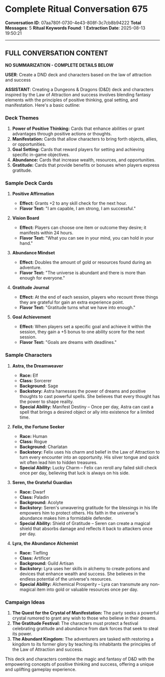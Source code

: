 # Complete Ritual Conversation 675

**Conversation ID**: 07aa780f-0730-4e43-808f-3c7cb8b94222
**Total Messages**: 5
**Ritual Keywords Found**: 1
**Extraction Date**: 2025-08-13 19:50:21

---

## FULL CONVERSATION CONTENT

**NO SUMMARIZATION - COMPLETE DETAILS BELOW**

**USER**: Create a DND deck and characters based on the law of attraction and success

**ASSISTANT**: Creating a Dungeons & Dragons (D&D) deck and characters inspired by the Law of Attraction and success involves blending fantasy elements with the principles of positive thinking, goal setting, and manifestation. Here's a basic outline:

### Deck Themes
1. **Power of Positive Thinking:** Cards that enhance abilities or grant advantages through positive actions or thoughts.
2. **Manifestation:** Cards that allow characters to bring forth objects, allies, or opportunities.
3. **Goal Setting:** Cards that reward players for setting and achieving specific in-game objectives.
4. **Abundance:** Cards that increase wealth, resources, and opportunities.
5. **Gratitude:** Cards that provide benefits or bonuses when players express gratitude.

### Sample Deck Cards

1. **Positive Affirmation**
   - **Effect:** Grants +2 to any skill check for the next hour.
   - **Flavor Text:** "I am capable, I am strong, I am successful."

2. **Vision Board**
   - **Effect:** Players can choose one item or outcome they desire; it manifests within 24 hours.
   - **Flavor Text:** "What you can see in your mind, you can hold in your hand."

3. **Abundance Mindset**
   - **Effect:** Doubles the amount of gold or resources found during an adventure.
   - **Flavor Text:** "The universe is abundant and there is more than enough for everyone."

4. **Gratitude Journal**
   - **Effect:** At the end of each session, players who recount three things they are grateful for gain an extra experience point.
   - **Flavor Text:** "Gratitude turns what we have into enough."

5. **Goal Achievement**
   - **Effect:** When players set a specific goal and achieve it within the session, they gain a +5 bonus to one ability score for the next session.
   - **Flavor Text:** "Goals are dreams with deadlines."

### Sample Characters

1. **Astra, the Dreamweaver**
   - **Race:** Elf
   - **Class:** Sorcerer
   - **Background:** Sage
   - **Backstory:** Astra harnesses the power of dreams and positive thoughts to cast powerful spells. She believes that every thought has the power to shape reality.
   - **Special Ability:** Manifest Destiny – Once per day, Astra can cast a spell that brings a desired object or ally into existence for a limited time.

2. **Felix, the Fortune Seeker**
   - **Race:** Human
   - **Class:** Rogue
   - **Background:** Charlatan
   - **Backstory:** Felix uses his charm and belief in the Law of Attraction to turn every encounter into an opportunity. His silver tongue and quick wit often lead him to hidden treasures.
   - **Special Ability:** Lucky Charm – Felix can reroll any failed skill check once per day, believing that luck is always on his side.

3. **Seren, the Grateful Guardian**
   - **Race:** Dwarf
   - **Class:** Paladin
   - **Background:** Acolyte
   - **Backstory:** Seren's unwavering gratitude for the blessings in his life empowers him to protect others. His faith in the universe's abundance makes him a formidable defender.
   - **Special Ability:** Shield of Gratitude – Seren can create a magical shield that absorbs damage and reflects it back to attackers once per day.

4. **Lyra, the Abundance Alchemist**
   - **Race:** Tiefling
   - **Class:** Artificer
   - **Background:** Guild Artisan
   - **Backstory:** Lyra uses her skills in alchemy to create potions and devices that enhance wealth and success. She believes in the endless potential of the universe's resources.
   - **Special Ability:** Alchemical Prosperity – Lyra can transmute any non-magical item into gold or valuable resources once per day.

### Campaign Ideas

1. **The Quest for the Crystal of Manifestation:** The party seeks a powerful crystal rumored to grant any wish to those who believe in their dreams.
2. **The Gratitude Festival:** The characters must protect a festival celebrating gratitude and abundance from dark forces that seek to steal its power.
3. **The Abundant Kingdom:** The adventurers are tasked with restoring a kingdom to its former glory by teaching its inhabitants the principles of the Law of Attraction and success.

This deck and characters combine the magic and fantasy of D&D with the empowering concepts of positive thinking and success, offering a unique and uplifting gameplay experience.